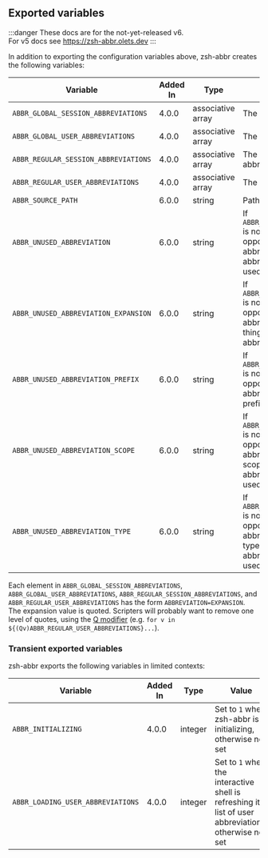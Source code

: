 ## Exported variables

:::danger
These docs are for the not-yet-released v6.  
For v5 docs see <https://zsh-abbr.olets.dev>
:::

In addition to exporting the configuration variables above, zsh-abbr creates the following variables:

Variable | Added In | Type | Value
---|---|---|---
`ABBR_GLOBAL_SESSION_ABBREVIATIONS` | <Badge type="info">4.0.0</Badge> | associative array | The global session abbreviations
`ABBR_GLOBAL_USER_ABBREVIATIONS` | <Badge type="info">4.0.0</Badge> | associative array | The global user abbreviations
`ABBR_REGULAR_SESSION_ABBREVIATIONS` | <Badge type="info">4.0.0</Badge> | associative array | The regular session abbreviations
`ABBR_REGULAR_USER_ABBREVIATIONS` | <Badge type="info">4.0.0</Badge> | associative array | The regular user abbreviations
`ABBR_SOURCE_PATH` | <Badge type="warning">6.0.0</Badge> | string | Path to the `zsh-abbr.zsh`
`ABBR_UNUSED_ABBREVIATION` | <Badge type="warning">6.0.0</Badge> | string | If `ABBR_GET_AVAILABLE_ABBREVIATION` is non-zero and you miss an opportunity to use one of your abbreviations, this is set to the abbreviation you could have used.
`ABBR_UNUSED_ABBREVIATION_EXPANSION` | <Badge type="warning">6.0.0</Badge> | string | If `ABBR_GET_AVAILABLE_ABBREVIATION` is non-zero and you miss an opportunity to use one of your abbreviations, this is set to the thing you could have abbreviated.
`ABBR_UNUSED_ABBREVIATION_PREFIX` | <Badge type="warning">6.0.0</Badge> | string | If `ABBR_GET_AVAILABLE_ABBREVIATION` is non-zero and you miss an opportunity to use a prefixed abbreviation, this is set to the prefix.
`ABBR_UNUSED_ABBREVIATION_SCOPE` | <Badge type="warning">6.0.0</Badge> | string |  If `ABBR_GET_AVAILABLE_ABBREVIATION` is non-zero and you miss an opportunity to use one of your abbreviations, this is set to the scope (`user` or `session`) of abbreviation you could have used.
`ABBR_UNUSED_ABBREVIATION_TYPE` | <Badge type="warning">6.0.0</Badge> | string |  If `ABBR_GET_AVAILABLE_ABBREVIATION` is non-zero and you miss an opportunity to use one of your abbreviations, this is set to the type (`regular` or `global`) of the abbreviation you could have used.

Each element in `ABBR_GLOBAL_SESSION_ABBREVIATIONS`, `ABBR_GLOBAL_USER_ABBREVIATIONS`, `ABBR_REGULAR_SESSION_ABBREVIATIONS`, and `ABBR_REGULAR_USER_ABBREVIATIONS` has the form `ABBREVIATION=EXPANSION`. The expansion value is quoted. Scripters will probably want to remove one level of quotes, using the [Q modifier](http://zsh.sourceforge.net/Doc/Release/Expansion.html#Modifiers) (e.g. `for v in ${(Qv)ABBR_REGULAR_USER_ABBREVIATIONS}...`).

### Transient exported variables

zsh-abbr exports the following variables in limited contexts:

Variable | Added In | Type | Value
---|---|---|---
`ABBR_INITIALIZING` | <Badge type="info">4.0.0</Badge> | integer | Set to `1` when zsh-abbr is initializing, otherwise not set
`ABBR_LOADING_USER_ABBREVIATIONS` | <Badge type="info">4.0.0</Badge> | integer | Set to `1` when the interactive shell is refreshing its list of user abbreviations, otherwise not set
